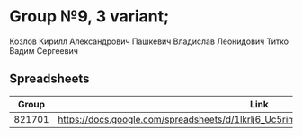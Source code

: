 # Group №9, 3 variant;

Козлов Кирилл Александрович
Пашкевич Владислав Леонидович
Титко Вадим Сергеевич


## Spreadsheets

| Group | Link |
| - | - |
| 821701 | https://docs.google.com/spreadsheets/d/1lkrlj6_Uc5rimTXTRWXFzt8sqTXM5ALux0liqk4dTwQ |
